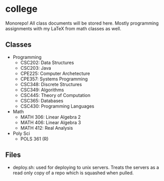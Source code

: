 # college

Monorepo! All class documents will be stored here. Mostly programming assignments with my LaTeX from math classes as well.

## Classes
- Programming
  - CSC202: Data Structures
  - CSC203: Java
  - CPE225: Computer Archetecture
  - CPE357: Systems Programming
  - CSC348: Discrete Structures
  - CSC349: Algorithms
  - CSC445: Theory of Computation
  - CSC365: Databases
  - CSC430: Programming Languages
- Math
  - MATH 306: Linear Algebra 2
  - MATH 406: Linear Algebra 3
  - MATH 412: Real Analysis
- Poly Sci
  - POLS 361 (R)

## Files
- deploy.sh: used for deploying to unix servers. Treats the servers as a read only copy of a repo which is squashed when pulled.
